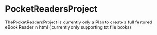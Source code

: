 # PocketReadersProject
ThePocketReadersProject is currently only a Plan to create a full featured eBook Reader in html ( currently only supporting txt file books)
